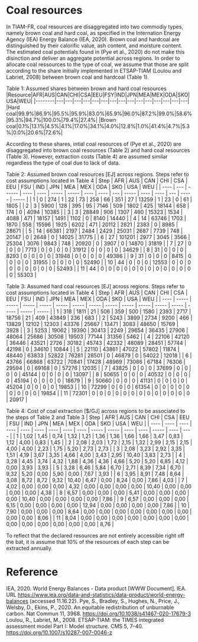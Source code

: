 # Coal resources

In TIAM-FR, coal resources are disaggregated into two commodiy types, namely brown coal and hard coal, as specified in the Internation Energy Agency (IEA) Energy Balance (IEA, 2020). Brown coal and hardcoal are distinguished by their calorific value, ash content, and moisture content. The estimated coal potentials found in (Pye et al., 2020) do not make this disinction and deliver an aggregate potential across regions. In order to allocate coal ressources to the type of coal, we assume that those are split according to the share initially implemented in ETSAP-TIAM (Loulou and Labriet, 2008) between brown coal and hardcoal (Table 1).

Table 1: Assumed shares between brown and hard coal resources
|Resource|AFR|AUS|CAN|CHI|CSA|EEU|FSY|IND|JPN|MEA|MEX|ODA|SKO|USA|WEU|
|--------|---|---|---|---|---|---|---|---|---|---|---|---|---|---|---|
|Hard coal|99.9%|86.9%|95.5%|95.9%|83.0%|65.9%|96.0%|87.2%|99.0%|58.6%|95.3%|94.7%|100.0%|79.4%|27.4%|
|Brown coal|0.1%|13.1%|4.5%|4.1%|17.0%|34.1%|4.0%|12.8%|1.0%|41.4%|4.7%|5.3%|0.0%|20.6%|72.6%|

According to these shares, intial coal resources of (Pye et al., 2020) are disaggregated into brown coal resources (Table 2) and hard coal resources (Table 3). However, extraction costs (Table 4) are assumed similar regardless the type of coal due to lack of data.

Table 2: Assumed brown coal resources \[EJ\] across regions. Steps refer to cost assumptions located in Table 4
| Step | AFR | AUS    | CAN  | CHI  | CSA   | EEU   | FSU  | IND  | JPN | MEA   | MEX  | ODA  | SKO | USA   | WEU   |
| ---- | --- | ------ | ---- | ---- | ----- | ----- | ---- | ---- | --- | ----- | ---- | ---- | --- | ----- | ----- |
| 1    | 0   | 274    | 1    | 22   | 73    | 258   | 66   | 351  | 27  | 13259 | 1    | 23   | 0   | 61    | 1805  |
| 2    | 3   | 5900   | 128  | 395  | 95    | 7146  | 509  | 1802 | 425 | 18144 | 658  | 174  | 0   | 4094  | 10385 |
| 3    | 3   | 28849  | 906  | 1307 | 460   | 15323 | 1534 | 4088 | 471 | 18157 | 1491 | 1102 | 0   | 8140  | 14440 |
| 4    | 14  | 63746  | 1703 | 1870 | 558   | 15596 | 1925 | 6202 | 471 | 20112 | 2821 | 2383 | 0   | 8985  | 28671 |
| 5    | 14  | 66381  | 2197 | 2484 | 2429  | 25031 | 2687 | 7739 | 748 | 20147 | 0    | 2648 | 0   | 14025 | 31775 |
| 6    | 27  | 101201 | 2977 | 3045 | 3566  | 25304 | 3076 | 9843 | 748 | 20920 | 0    | 3907 | 0   | 14870 | 31819 |
| 7    | 27  | 0      | 0    | 0    | 7713  | 0     | 0    | 0    | 0   | 31912 | 0    | 0    | 0   | 0     | 34629 |
| 8    | 31  | 0      | 0    | 0    | 8293  | 0     | 0    | 0    | 0   | 31948 | 0    | 0    | 0   | 0     | 49386 |
| 9    | 31  | 0      | 0    | 0    | 8415  | 0     | 0    | 0    | 0   | 31955 | 0    | 0    | 0   | 0     | 52490 |
| 10   | 44  | 0      | 0    | 0    | 12553 | 0     | 0    | 0    | 0   | 0     | 0    | 0    | 0   | 0     | 52493 |
| 11   | 44  | 0      | 0    | 0    | 0     | 0     | 0    | 0    | 0   | 0     | 0    | 0    | 0   | 0     | 55303 |

Table 3: Assumed hard coal resources \[EJ\] across regions. Steps refer to cost assumptions located in Table 4
| Step | AFR   | AUS   | CAN   | CHI   | CSA   | EEU   | FSU   | IND   | JPN   | MEA   | MEX   | ODA   | SKO   | USA   | WEU   |
| ---- | ----- | ----- | ----- | ----- | ----- | ----- | ----- | ----- | ----- | ----- | ----- | ----- | ----- | ----- | ----- |
| 1    | 318   | 1811  | 21    | 506   | 359   | 500   | 1580  | 2393  | 2717  | 18756 | 21    | 409   | 43849 | 236   | 683   |
| 2    | 5243  | 3899  | 2734  | 9200  | 466   | 13829 | 12102 | 12303 | 43376 | 25667 | 13471 | 3083  | 48650 | 15769 | 3928  |
| 3    | 5253  | 19062 | 19390 | 30413 | 2249  | 29654 | 36435 | 27906 | 48064 | 25686 | 30508 | 19503 | 77144 | 31356 | 5462  |
| 4    | 22106 | 42120 | 36446 | 43521 | 2726  | 30182 | 45743 | 42332 | 48089 | 28451 | 57744 | 42198 | 0     | 34610 | 10844 |
| 5    | 22110 | 43861 | 47022 | 57802 | 11874 | 48440 | 63833 | 52822 | 76281 | 28501 | 0     | 46879 | 0     | 54022 | 12018 |
| 6    | 43766 | 66868 | 63722 | 70841 | 17428 | 48969 | 73086 | 67184 | 76306 | 29594 | 0     | 69168 | 0     | 57276 | 12035 |
| 7    | 43825 | 0     | 0     | 0     | 37699 | 0     | 0     | 0     | 0     | 45144 | 0     | 0     | 0     | 0     | 13097 |
| 8    | 50655 | 0     | 0     | 0     | 40532 | 0     | 0     | 0     | 0     | 45194 | 0     | 0     | 0     | 0     | 18679 |
| 9    | 50660 | 0     | 0     | 0     | 41131 | 0     | 0     | 0     | 0     | 45204 | 0     | 0     | 0     | 0     | 19853 |
| 10   | 72299 | 0     | 0     | 0     | 61354 | 0     | 0     | 0     | 0     | 0     | 0     | 0     | 0     | 0     | 19854 |
| 11   | 72301 | 0     | 0     | 0     | 0     | 0     | 0     | 0     | 0     | 0     | 0     | 0     | 0     | 0     | 20917 |

Table 4: Cost of coal extraction \[$/GJ\] across regions to be associated to the steps of Table 2 and Table 3
| Step | AFR  | AUS  | CAN  | CHI  | CSA  | EEU  | FSU  | IND  | JPN   | MEA   | MEX  | ODA  | SKO   | USA  | WEU  |
| ---- | ---- | ---- | ---- | ---- | ---- | ---- | ---- | ---- | ----- | ----- | ---- | ---- | ----- | ---- | ---- |
| 1    | 1,02 | 1,45 | 0,74 | 1,32 | 1,21 | 1,36 | 1,36 | 1,66 | 1,66  | 3,47  | 0,83 | 1,12 | 4,00  | 0,83 | 1,45 |
| 2    | 2,08 | 2,03 | 1,72 | 2,15 | 1,32 | 2,99 | 2,15 | 2,15 | 4,00  | 4,00  | 2,23 | 1,75 | 5,20  | 2,73 | 2,73 |
| 3    | 2,08 | 3,23 | 2,92 | 3,35 | 1,51 | 4,19 | 3,67 | 3,35 | 4,66  | 4,00  | 3,43 | 2,95 | 10,40 | 3,83 | 2,73 |
| 4    | 3,28 | 4,45 | 3,74 | 4,32 | 1,88 | 4,36 | 4,36 | 4,66 | 5,20  | 5,20  | 6,85 | 4,12 | 0,00  | 3,93 | 3,93 |
| 5    | 3,28 | 6,46 | 5,84 | 6,70 | 2,71 | 8,39 | 7,34 | 6,70 | 9,32  | 5,20  | 0,00 | 5,90 | 0,00  | 7,67 | 3,93 |
| 6    | 3,95 | 8,91 | 7,48 | 8,64 | 3,08 | 8,72 | 8,72 | 9,32 | 10,40 | 6,47  | 0,00 | 8,24 | 0,00  | 7,86 | 4,03 |
| 7    | 4,02 | 0,00 | 0,00 | 0,00 | 4,32 | 0,00 | 0,00 | 0,00 | 0,00  | 10,40 | 0,00 | 0,00 | 0,00  | 0,00 | 4,38 |
| 8    | 6,57 | 0,00 | 0,00 | 0,00 | 5,41 | 0,00 | 0,00 | 0,00 | 0,00  | 10,40 | 0,00 | 0,00 | 0,00  | 0,00 | 7,86 |
| 9    | 6,57 | 0,00 | 0,00 | 0,00 | 6,15 | 0,00 | 0,00 | 0,00 | 0,00  | 12,94 | 0,00 | 0,00 | 0,00  | 0,00 | 7,86 |
| 10   | 7,90 | 0,00 | 0,00 | 0,00 | 8,64 | 0,00 | 0,00 | 0,00 | 0,00  | 0,00  | 0,00 | 0,00 | 0,00  | 0,00 | 8,06 |
| 11   | 8,04 | 0,00 | 0,00 | 0,00 | 0,00 | 0,00 | 0,00 | 0,00 | 0,00  | 0,00  | 0,00 | 0,00 | 0,00  | 0,00 | 8,76 |

To reflect that the declared resources are not entirely accessible right off the bat, it is assume that 10% of the resources of each step can be extracted annually.

# Reference

IEA, 2020. World Energy Balances - Data product [WWW Document]. IEA. URL https://www.iea.org/data-and-statistics/data-product/world-energy-balances (accessed 11.16.22).
Pye, S., Bradley, S., Hughes, N., Price, J., Welsby, D., Ekins, P., 2020. An equitable redistribution of unburnable carbon. Nat Commun 11, 3968. https://doi.org/10.1038/s41467-020-17679-3
Loulou, R., Labriet, M., 2008. ETSAP-TIAM: the TIMES integrated assessment model Part I: Model structure. CMS 5, 7–40. https://doi.org/10.1007/s10287-007-0046-z
